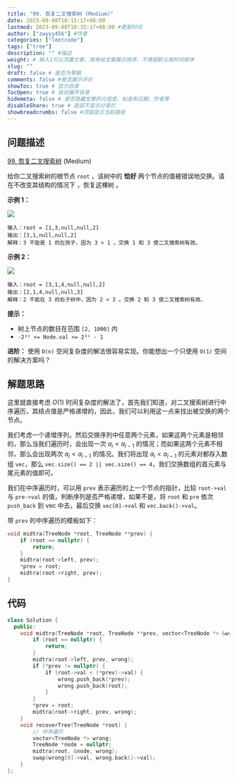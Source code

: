 ```yaml
---
title: "99. 恢复二叉搜索树 (Medium)"
date: 2023-09-08T10:15:17+08:00
lastmod: 2023-09-08T10:15:17+08:00 #更新时间
author: ["zwyyy456"] #作者
categories: ["leetcode"]
tags: ["tree"]
description: "" #描述
weight: # 输入1可以顶置文章，用来给文章展示排序，不填就默认按时间排序
slug: ""
draft: false # 是否为草稿
comments: false #是否展示评论
showToc: true # 显示目录
TocOpen: true # 自动展开目录
hidemeta: false # 是否隐藏文章的元信息，如发布日期、作者等
disableShare: true # 底部不显示分享栏
showbreadcrumbs: false #顶部显示当前路径
---
```

## 问题描述

[99. 恢复二叉搜索树][link] (Medium)

[link]: https://leetcode.cn/problems/recover-binary-search-tree/

给你二叉搜索树的根节点 `root` ，该树中的 **恰好** 两个节点的值被错误地交换。请在不改变其结构的情况下
，恢复这棵树 。

**示例 1：**

![](https://pic-upyun.zwyyy456.tech/smms/2023-12-26-65516.jpg)

```
输入：root = [1,3,null,null,2]
输出：[3,1,null,null,2]
解释：3 不能是 1 的左孩子，因为 3 > 1 。交换 1 和 3 使二叉搜索树有效。
```

**示例 2：**

![](https://pic-upyun.zwyyy456.tech/smms/2023-12-26-065516.jpg)

```
输入：root = [3,1,4,null,null,2]
输出：[2,1,4,null,null,3]
解释：2 不能在 3 的右子树中，因为 2 < 3 。交换 2 和 3 使二叉搜索树有效。
```

**提示：**

- 树上节点的数目在范围 `[2, 1000]` 内
- `-2³¹ <= Node.val <= 2³¹ - 1`

**进阶：** 使用 `O(n)` 空间复杂度的解法很容易实现。你能想出一个只使用 `O(1)` 空间的解决方案吗？

## 解题思路

这里就直接考虑 $O(1)$ 时间复杂度的解法了，首先我们知道，对二叉搜索树进行中序遍历，其结点值是严格递增的，因此，我们可以利用这一点来找出被交换的两个节点。

我们考虑一个递增序列，然后交换序列中任意两个元素，如果这两个元素是相邻的，那么当我们遍历时，会出现一次 $a_{i} < a_{i - 1}$ 的情况；而如果这两个元素不相邻，那么会出现两次 $a_{i} < a_{i - 1}$ 的情况。我们将出现 $a_{i} < a_{i - 1}$ 的元素对都存入数组 `vec`，那么 `vec.size() == 2 || vec.size() == 4`，我们交换数组的首元素与尾元素的值即可。

我们在中序遍历时，可以用 `prev` 表示遍历的上一个节点的指针，比较 `root->val` 与 `pre->val` 的值，判断序列是否严格递增，如果不是，将 `root` 和 `pre` 依次 `push_back` 到 vec 中去，最后交换 `vec[0]->val` 和 `vec.back()->val`。

带 `prev` 的中序遍历的模板如下：

```cpp
void midtra(TreeNode *root, TreeNode **prev) {
    if (root == nullptr) {
        return;
    }
    midtra(root->left, prev);
    *prev = root;
    midtra(root->right, prev);
}
```

## 代码
```cpp
class Solution {
  public:
    void midtra(TreeNode *root, TreeNode **prev, vector<TreeNode *> &wrong) {
        if (root == nullptr) {
            return;
        }
        midtra(root->left, prev, wrong);
        if (*prev != nullptr) {
            if (root->val < (*prev)->val) {
                wrong.push_back(*prev);
                wrong.push_back(root);
            }
        }
        *prev = root;
        midtra(root->right, prev, wrong);
    }
    void recoverTree(TreeNode *root) {
        // 中序遍历
        vector<TreeNode *> wrong;
        TreeNode *node = nullptr;
        midtra(root, &node, wrong);
        swap(wrong[0]->val, wrong.back()->val);
    }
};
```